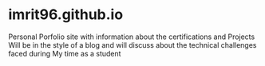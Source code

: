 # imrit96.github.io
Personal Porfolio site with information about the certifications and Projects
Will be in the style of a blog and will discuss about the technical challenges faced during My time as a student
